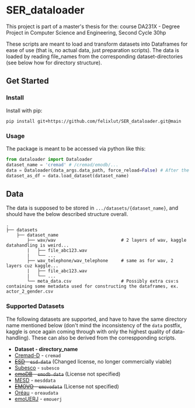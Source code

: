 # SER_dataloader
This project is part of a master's thesis for the: course DA231X - Degree Project in Computer Science and Engineering, Second Cycle 30hp

These scripts are meant to load and transform datasets into Dataframes for ease of use (that is, no actual data, just preparation scripts). The data is loaded by reading file_names from the corresponding dataset-directories (see below how for directory structure). 

## Get Started
### Install
Install with pip:
```
pip install git+https://github.com/felixlut/SER_dataloader.git@main
```


### Usage
The package is meant to be accessed via python like this:

```python
from dataloader import Dataloader
dataset_name = 'cremad' # /cremad/emodb/...
data = Dataloader(data_args.data_path, force_reload=False) # After the first instance of this command, the dataset is cached. force_reload=True for circumventing the caching
dataset_as_df = data.load_dataset(dataset_name)
```

## Data
The data is supposed to be stored in ```.../datasets/{dataset_name}```, and should have the below described structure overall. 

    .
    ├── datasets
        ├── dataset_name
            ├── wav/wav                         # 2 layers of wav, kaggle datahandling is weird...
            |   ├── file_abc123.wav
            |   └── ...
            ├── wav_telephone/wav_telephone     # same as for wav, 2 layers cuz kaggle...
            |   ├── file_abc123.wav
            |   └── ...
            └── meta_data.csv                   # Possibly extra csv:s containing some metadata used for constructing the dataframes, ex. actor_2_gender.csv
    
### Supported Datasets
The following datasets are supported, and have to have the same directory name mentioned below (don't mind the inconsistency of the ```data``` postfix, kaggle is once again coming through with only the highest quality of data-handling). These can also be derived from the correspponding scripts.
* **Dataset - directory_name**
* [Cremad-D](https://github.com/CheyneyComputerScience/CREMA-D) - ```cremad```
* ~~[ESD](https://github.com/HLTSingapore/Emotional-Speech-Data) - ```esd-data```~~ (Changed license, no longer commercially viable)
* [Subesco](https://zenodo.org/record/4526477) - ```subesco```
* ~~[emoDB](https://www.kaggle.com/piyushagni5/berlin-database-of-emotional-speech-emodb) - ```emodb-data```~~ (License not specified)
* [MESD](https://data.mendeley.com/datasets/cy34mh68j9/1) - ```mesddata```
* ~~[EMOVO](http://voice.fub.it/activities/corpora/emovo/index.html) - ```emovodata```~~ (License not specified)
* [Oréau](https://zenodo.org/record/4405783) - ```oreaudata```
* [emoUERJ](https://zenodo.org/record/5427549) - ```emouerj```
